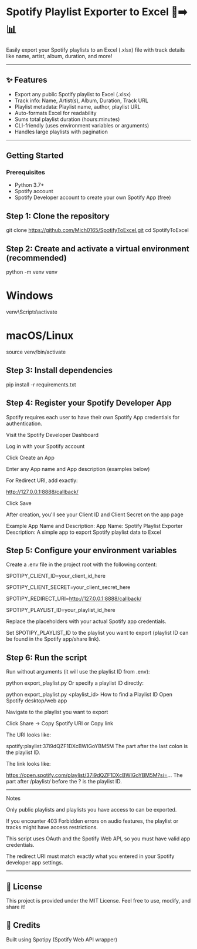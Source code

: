 # Spotify Playlist Exporter to Excel 🎵➡️📊

Easily export your Spotify playlists to an Excel (.xlsx) file with track details like name, artist, album, duration, and more!

---

## ✨ Features

- Export any public Spotify playlist to Excel (.xlsx)  
- Track info: Name, Artist(s), Album, Duration, Track URL  
- Playlist metadata: Playlist name, author, playlist URL  
- Auto-formats Excel for readability  
- Sums total playlist duration (hours:minutes)  
- CLI-friendly (uses environment variables or arguments)  
- Handles large playlists with pagination  

---

## Getting Started

### Prerequisites

- Python 3.7+  
- Spotify account  
- Spotify Developer account to create your own Spotify App (free)  

## Step 1: Clone the repository


git clone https://github.com/Mich0165/SpotifyToExcel.git
cd SpotifyToExcel

## Step 2: Create and activate a virtual environment (recommended)

python -m venv venv

# Windows
venv\Scripts\activate

# macOS/Linux
source venv/bin/activate

## Step 3: Install dependencies

pip install -r requirements.txt

## Step 4: Register your Spotify Developer App
Spotify requires each user to have their own Spotify App credentials for authentication.

Visit the Spotify Developer Dashboard

Log in with your Spotify account

Click Create an App

Enter any App name and App description (examples below)

For Redirect URI, add exactly:

http://127.0.0.1:8888/callback/

Click Save

After creation, you'll see your Client ID and Client Secret on the app page

Example App Name and Description:
App Name: Spotify Playlist Exporter
Description: A simple app to export Spotify playlist data to Excel

## Step 5: Configure your environment variables
Create a .env file in the project root with the following content:

SPOTIPY_CLIENT_ID=your_client_id_here

SPOTIPY_CLIENT_SECRET=your_client_secret_here

SPOTIPY_REDIRECT_URI=http://127.0.0.1:8888/callback/

SPOTIPY_PLAYLIST_ID=your_playlist_id_here

Replace the placeholders with your actual Spotify app credentials.

Set SPOTIPY_PLAYLIST_ID to the playlist you want to export (playlist ID can be found in the Spotify app/share link).

## Step 6: Run the script
Run without arguments (it will use the playlist ID from .env):

python export_playlist.py
Or specify a playlist ID directly:

python export_playlist.py <playlist_id>
How to find a Playlist ID
Open Spotify desktop/web app

Navigate to the playlist you want to export

Click Share → Copy Spotify URI or Copy link

The URI looks like:

spotify:playlist:37i9dQZF1DXcBWIGoYBM5M
The part after the last colon is the playlist ID.

The link looks like:

https://open.spotify.com/playlist/37i9dQZF1DXcBWIGoYBM5M?si=...
The part after /playlist/ before the ? is the playlist ID.

---

Notes

Only public playlists and playlists you have access to can be exported.

If you encounter 403 Forbidden errors on audio features, the playlist or tracks might have access restrictions.

This script uses OAuth and the Spotify Web API, so you must have valid app credentials.

The redirect URI must match exactly what you entered in your Spotify developer app settings.

---

## 📜 License

This project is provided under the MIT License. Feel free to use, modify, and share it!


## 🙏 Credits

Built using Spotipy (Spotify Web API wrapper)